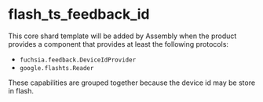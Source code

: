 # flash_ts_feedback_id

This core shard template will be added by Assembly when the product provides a
component that provides at least the following protocols:
* `fuchsia.feedback.DeviceIdProvider`
* `google.flashts.Reader`

These capabilities are grouped together because the device id may be store in
flash.
